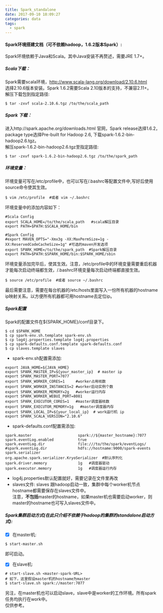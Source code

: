 ```yaml
---
title: Spark_standalone
date: 2017-09-10 18:09:27
categories: data
tags: 
  - spark
---
```


#### Spark环境搭建文档（可不依赖hadoop，1.6.2版本Spark）:  
Spark环境依赖于Java和Scala。其中Java安装不再赘述，需要JRE 1.7+。

##### Scala下载：  
Spark需要scala环境，http://www.scala-lang.org/download/2.10.6.html  
选择2.10.6版本安装。Spark 1.6.2需要Scala 2.10版本的支持，不兼容2.11+。  
解压下载包到指定路径:

```
$ tar -zxvf scala-2.10.6.tgz /to/the/scala_path
```

<!-- more -->

##### Spark 下载：  
进入http://spark.apache.org/downloads.html 官网，Spark release选择1.6.2，package type选择Pre-built for Hadoop 2.6, 下载spark-1.6.2-bin-hadoop2.6.tgz。  
解压spark-1.6.2-bin-hadoop2.6.tgz至指定路径:

```
$ tar -zxvf spark-1.6.2-bin-hadoop2.6.tgz /to/the/spark_path
```

##### 环境变量：  
环境变量可写在/etc/profile中，也可以写在/.bashrc等配置文件中,写好后使用source命令使其生效。

```
$ vim /etc/profile  #或者 vim ~/.bashrc
```
环境变量中的添加内容如下：

```
#Scala Config
export SCALA_HOME=/to/the/scala_path   #scala解压目录
export PATH=$PATH:$SCALA_HOME/bin

#Spark Config
#export MAVEN_OPTS="-Xmx3g -XX:MaxPermSize=1g -XX:ReservedCodeCacheSize=1g" #可选的maven开发选项
export SPARK_HOME=/to/the/spark_path  #Spark解压目录
export PATH=$PATH:$SPARK_HOME/bin:$SPARK_HOME/sbin
```

环境变量添加完毕后，使其生效。注意，/etc/profile中的环境变量需要重启机器才能每次启动终端都生效，/.bashrc环境变量每次启动终端都直接生效。

```
$ source /etc/profile  #或者 source ~/.bashrc
```

最后需要注意，需要在每台机器的/etc/hosts里面写入一份所有机器的hostname ip映射关系。以方便所有机器都可用hostname去定位ip。

##### Spark配置  
Spark的配置文件在${SPARK_HOME}/conf目录下。

```
$ cd $SPARK_HOME
$ cp spark-env.sh.template spark-env.sh  
$ cp log4j.properties.template log4j.properties  
$ cp spark-defaults.conf.template spark-defaults.conf
$ cp slaves.template slaves
```

- spark-env.sh配置需添加: 

```  
export JAVA_HOME=${JAVA_HOME}
export SPARK_MASTER_IP=${your_master_ip}  # master ip
export SPARK_MASTER_PORT=7077
export SPARK_WORKER_CORES=1     #worker占用核数
export SPARK_WORKER_INSTANCES=2 #worker启动实例个数
export SPARK_WORKER_MEMORY=2g   #worker运行内存
export SPARK_WORKER_WEBUI_PORT=8081
export SPARK_EXECUTOR_CORES=1   #master调度器核数
export SPARK_EXECUTOR_MEMORY=1g   #master调度器内存
export SPARK_LOCAL_IP=${your_local_ip}  # work运行机 ip
export SPARK_SCALA_VERSION="2.10.6"
```

- spark-defaults.conf配置需添加:

```
spark.master                     spark://${master_hostname}:7077
spark.eventLog.enabled           true
spark.eventLog.dir               file:///to/the/spark/eventLogs/
#spark.eventLog.dir              hdfs://hostname:9000/spark-events
spark.serializer                 org.apache.spark.serializer.KryoSerializer  #默认序列化
spark.driver.memory              1g   #调度器驱动
spark.executor.memory            1g   #调度器运行内存
```

- log4j.properties默认配置就好，需要记录在文件里再改
- slaves文件: slaves 跟hadoop启动一致，集群中每个worker机节点hostname都需要保存在slaves文件中。  
注意，**不包括**master的hostname，如果master机也需要启动worker，则master的hostname也可写入slaves文件中。

##### Spark集群启动方式(在此只介绍不依赖于hadoop的集群的standalone启动方式):  
- [x] 在master机:  

```
$ start-master.sh
```

即可启动。  
- [x] 在slave机:  

```
# start-slave.sh <master-spark-URL>
# 如下，这里假设master机的hostname为master
$ start-slave.sh spark://master:7077
```

另注，在master机也可以启动slave，slave中是worker的工作环境。所有spark任务均执行在work中。  
仅供参考。
